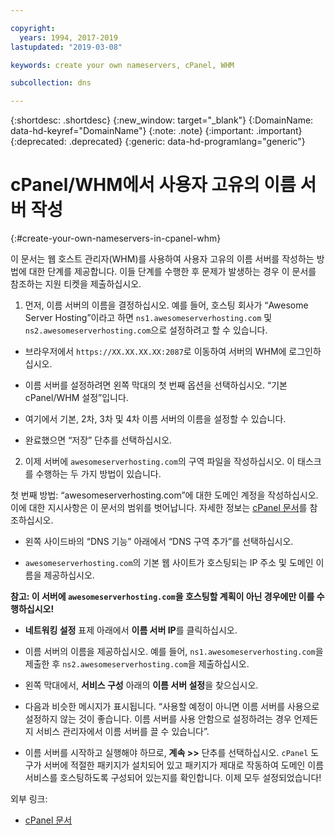 ```yaml
---

copyright:
  years: 1994, 2017-2019
lastupdated: "2019-03-08"

keywords: create your own nameservers, cPanel, WHM

subcollection: dns

---
```



{:shortdesc: .shortdesc}
{:new_window: target="_blank"}
{:DomainName: data-hd-keyref="DomainName"}
{:note: .note}
{:important: .important}
{:deprecated: .deprecated}
{:generic: data-hd-programlang="generic"}

# cPanel/WHM에서 사용자 고유의 이름 서버 작성
{:#create-your-own-nameservers-in-cpanel-whm}

이 문서는 웹 호스트 관리자(WHM)를 사용하여 사용자 고유의 이름 서버를 작성하는 방법에 대한 단계를 제공합니다. 이들 단계를 수행한 후 문제가 발생하는 경우 이 문서를 참조하는 지원 티켓을 제출하십시오.

1. 먼저, 이름 서버의 이름을 결정하십시오. 예를 들어, 호스팅 회사가 “Awesome Server Hosting”이라고 하면 `ns1.awesomeserverhosting.com` 및 `ns2.awesomeserverhosting.com`으로 설정하려고 할 수 있습니다.

* 브라우저에서 `https://XX.XX.XX.XX:2087`로 이동하여 서버의 WHM에 로그인하십시오.

* 이름 서버를 설정하려면 왼쪽 막대의 첫 번째 옵션을 선택하십시오. “기본 cPanel/WHM 설정”입니다. 

 * 여기에서 기본, 2차, 3차 및 4차 이름 서버의 이름을 설정할 수 있습니다.

 * 완료했으면 “저장” 단추를 선택하십시오.

2. 이제 서버에 `awesomeserverhosting.com`의 구역 파일을 작성하십시오. 이 태스크를 수행하는 두 가지 방법이 있습니다.

첫 번째 방법: “awesomeserverhosting.com”에 대한 도메인 계정을 작성하십시오. 이에 대한 지시사항은 이 문서의 범위를 벗어납니다. 자세한 정보는 [cPanel 문서](http://www.cpanel.net/support/docs/11//whm/account_functions_creatnewacct.html)를 참조하십시오. 

   * 왼쪽 사이드바의 “DNS 기능” 아래에서 “DNS 구역 추가”를 선택하십시오.

   * `awesomeserverhosting.com`의 기본 웹 사이트가 호스팅되는 IP 주소 및 도메인 이름을 제공하십시오.

   **참고: 이 서버에 `awesomeserverhosting.com`을 호스팅할 계획이 아닌 경우에만 이를 수행하십시오!**

   * **네트워킹 설정** 표제 아래에서 **이름 서버 IP**를 클릭하십시오.

   * 이름 서버의 이름을 제공하십시오. 예를 들어, `ns1.awesomeserverhosting.com`을 제출한 후 `ns2.awesomeserverhosting.com`을 제출하십시오.

   * 왼쪽 막대에서, **서비스 구성** 아래의 **이름 서버 설정**을 찾으십시오.

   * 다음과 비슷한 메시지가 표시됩니다. “사용할 예정이 아니면 이름 서버를 사용으로 설정하지 않는 것이 좋습니다. 이름 서버를 사용 안함으로 설정하려는 경우 언제든지 서비스 관리자에서 이름 서버를 끌 수 있습니다”.

   * 이름 서버를 시작하고 실행해야 하므로, **계속 >>** 단추를 선택하십시오. `cPanel` 도구가 서버에 적절한 패키지가 설치되어 있고 패키지가 제대로 작동하여 도메인 이름 서비스를 호스팅하도록 구성되어 있는지를 확인합니다. 이제 모두 설정되었습니다!

외부 링크:

* [cPanel 문서](http://www.cpanel.net/support/docs/11//whm/account_functions_creatnewacct.html)
